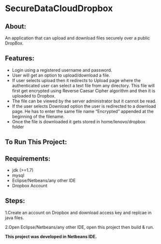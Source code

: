 # SecureDataCloudDropbox

## **About:**
An application that can upload and download files securely over a public DropBox.

## **Features:**
- Login using a registered username and password. 
- User will get an option to upload/download a file.
- If user selects upload then it redirects to Upload page where the authenticated user can select a text file from any directory. This file will first get encrypted using Reverse Caesar Cipher algorithm and then it is uploaded to Dropbox.
- The file can be viewed by the server administrator but it cannot be read.
- If the user selects Download option the user is redirected to a download page. He has to enter the same file name “Encrypted” appended at the beginning of the filename.
- Once the file is downloaded it gets stored in home/lenovo/dropbox folder

## **To Run This Project:**
## **Requirements:**
- jdk (>=1.7) 
- mysql 
- Eclipse/Netbeans/any other IDE 
- Dropbox Account

## **Steps:**
1.Create an account on Dropbox and download access key and replcae in java files. 

2.Open Eclipse/Netbeans/any other IDE, open this project then build & run.

**This project was developed in Netbeans IDE.**
